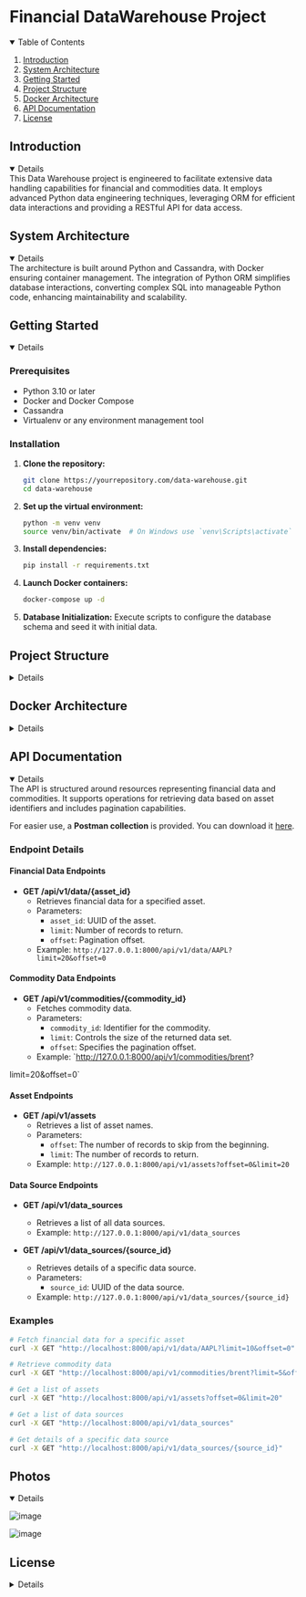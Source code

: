 # Financial DataWarehouse Project

<details open> 
  <summary>Table of Contents</summary>
  <ol>
    <li><a href="#introduction">Introduction</a></li>
    <li><a href="#system-architecture">System Architecture</a></li>
    <li><a href="#getting-started">Getting Started</a></li>
    <li><a href="#project-structure">Project Structure</a></li>
    <li><a href="#docker-architecture">Docker Architecture</a></li>
    <li><a href="#api-documentation">API Documentation</a></li>
    <li><a href="#license">License</a></li>
  </ol>
</details>

## Introduction

<details open>
  <summary>Details</summary>
  This Data Warehouse project is engineered to facilitate extensive data handling capabilities for financial and commodities data. It employs advanced Python data engineering techniques, leveraging ORM for efficient data interactions and providing a RESTful API for data access.
</details>

## System Architecture

<details open>
  <summary>Details</summary>
  The architecture is built around Python and Cassandra, with Docker ensuring container management. The integration of Python ORM simplifies database interactions, converting complex SQL into manageable Python code, enhancing maintainability and scalability.
</details>

## Getting Started

<details open>
  <summary>Details</summary>

  ### Prerequisites

  - Python 3.10 or later
  - Docker and Docker Compose
  - Cassandra
  - Virtualenv or any environment management tool

  ### Installation

  1. **Clone the repository:**
     ```bash
     git clone https://yourrepository.com/data-warehouse.git
     cd data-warehouse
     ```

  2. **Set up the virtual environment:**
     ```bash
     python -m venv venv
     source venv/bin/activate  # On Windows use `venv\Scripts\activate`
     ```

  3. **Install dependencies:**
     ```bash
     pip install -r requirements.txt
     ```

  4. **Launch Docker containers:**
     ```bash
     docker-compose up -d
     ```

  5. **Database Initialization:**
     Execute scripts to configure the database schema and seed it with initial data.

</details>

## Project Structure

<details>
  <summary>Details</summary>
  <ul>
    <li><code>src/</code>: Contains all source files.
      <ul>
        <li><code>clients/</code>: API clients for data sources.
          <ul>
            <li><code>commodities_api_client.py</code>: Retrieves commodities data.</li>
            <li><code>nasdaq_api_client.py</code>: Fetches NASDAQ data.</li>
          </ul>
        </li>
        <li><code>config/</code>: Application configurations.
          <ul>
            <li><code>settings.py</code>: Central config file.</li>
          </ul>
        </li>
        <li><code>data/</code>: Handles database operations.
          <ul>
            <li><code>database.py</code>: Manages database connections.</li>
            <li><code>models.py</code>: Defines ORM models.</li>
          </ul>
        </li>
        <li><code>ingestion/</code>: Manages data loading and processing.
          <ul>
            <li><code>load.py</code>: Ingests data into the database.</li>
            <li><code>transform.py</code>: Transforms data as needed.</li>
          </ul>
        </li>
        <li><code>init_scripts/</code>: Database initialization scripts.
          <ul>
            <li><code>populate_commodities_data.py</code>: Seeds commodities data.</li>
            <li><code>populate_sp500_data.py</code>: Seeds S&P 500 data.</li>
          </ul>
        </li>
        <li><code>utils/</code>: Utility scripts.
          <ul>
            <li><code>log_helper.py</code>: Provides logging functions.</li>
          </ul>
        </li>
      </ul>
    </li>
  </ul>
</details>


## Docker Architecture

<details>
  <summary>Details</summary>
  This project uses Docker to containerize and manage the Cassandra database cluster, ensuring consistency and scalability in the development and deployment environments. The Docker setup is defined in the `docker-compose.yml` file, which specifies the configuration for a multi-node Cassandra cluster along with Portainer for container management.

  ### Docker Compose File

  The `docker-compose.yml` file defines the services and their configurations as follows:

  ```yaml
  version: '3'

  services:
    # Node 1 Configuration
    DC1N1:
      image: cassandra:3.10
      command: bash -c 'if [ -z "$$(ls -A /var/lib/cassandra/)" ] ; then sleep 0; fi && /docker-entrypoint.sh cassandra -f'
      networks:
        - dc1ring
      volumes:
        - ./n1data:/var/lib/cassandra
      environment:
        - CASSANDRA_CLUSTER_NAME=dev_cluster
        - CASSANDRA_SEEDS=DC1N1
      expose:
        - 7000  # Cluster communication
        - 7001  # SSL Cluster communication
        - 7199  # JMX
        - 9042  # CQL
        - 9160  # Thrift service
      ports:
        - "9042:9042"
      ulimits:
        memlock: -1
        nproc: 32768
        nofile: 100000

    # Node 2 Configuration
    DC1N2:
      image: cassandra:3.10
      command: bash -c 'if [ -z "$$(ls -A /var/lib/cassandra/)" ] ; then sleep 60; fi && /docker-entrypoint.sh cassandra -f'
      networks:
        - dc1ring
      volumes:
        - ./n2data:/var/lib/cassandra
      environment:
        - CASSANDRA_CLUSTER_NAME=dev_cluster
        - CASSANDRA_SEEDS=DC1N1
      depends_on:
        - DC1N1
      expose:
        - 7000
        - 7001
        - 7199
        - 9042
        - 9160
      ports:
        - "9043:9042"
      ulimits:
        memlock: -1
        nproc: 32768
        nofile: 100000

    # Node 3 Configuration
    DC1N3:
      image: cassandra:3.10
      command: bash -c 'if [ -z "$$(ls -A /var/lib/cassandra/)" ] ; then sleep 120; fi && /docker-entrypoint.sh cassandra -f'
      networks:
        - dc1ring
      volumes:
        - ./n3data:/var/lib/cassandra
      environment:
        - CASSANDRA_CLUSTER_NAME=dev_cluster
        - CASSANDRA_SEEDS=DC1N1
      depends_on:
        - DC1N1
      expose:
        - 7000
        - 7001
        - 7199
        - 9042
        - 9160
      ports:
        - "9044:9042"
      ulimits:
        memlock: -1
        nproc: 32768
        nofile: 100000

    # Portainer Configuration
    portainer:
      image: portainer/portainer
      networks:
        - dc1ring
      volumes:
        - /var/run/docker.sock:/var/run/docker.sock
        - ./portainer-data:/data
      ports:
        - "9000:9000"

  networks:
    dc1ring: { }
  ```

  ### Explanation

  1. **Cassandra Nodes**:
     - **DC1N1, DC1N2, DC1N3**:
       - Each service represents a Cassandra node in the cluster.
       - The `image` specifies the Docker image used.
       - The `command` ensures that the node waits if the data directory is empty, then starts Cassandra.
       - `networks` configures the internal network (`dc1ring`) for the cluster.
       - `volumes` maps the host directory to the container directory for persistent storage.
       - `environment` variables set cluster configurations such as `CASSANDRA_CLUSTER_NAME` and `CASSANDRA_SEEDS`.
       - `ports` exposes necessary ports for communication and management.
       - `ulimits` sets resource limits for the container.

  2. **Portainer**:
     - The **Portainer** service provides a web-based interface for managing Docker containers.
     - It is configured to use the same `dc1ring` network and has access to the Docker socket for control.
</details>

## API Documentation

<details open>
  <summary>Details</summary>
  The API is structured around resources representing financial data and commodities. It supports operations for retrieving data based on asset identifiers and includes pagination capabilities.

  For easier use, a **Postman collection** is provided. You can download it [here](https://github.com/liviuxyz-ctrl/DataWarehouse/blob/master/Financial%20Data%20API.postman_collection.json).

  ### Endpoint Details

  #### Financial Data Endpoints

  - **GET /api/v1/data/{asset_id}**
    - Retrieves financial data for a specified asset.
    - Parameters:
      - `asset_id`: UUID of the asset.
      - `limit`: Number of records to return.
      - `offset`: Pagination offset.
    - Example: `http://127.0.0.1:8000/api/v1/data/AAPL?limit=20&offset=0`

  #### Commodity Data Endpoints

  - **GET /api/v1/commodities/{commodity_id}**
    - Fetches commodity data.
    - Parameters:
      - `commodity_id`: Identifier for the commodity.
      - `limit`: Controls the size of the returned data set.
      - `offset`: Specifies the pagination offset.
    - Example: `http://127.0.0.1:8000/api/v1/commodities/brent?

limit=20&offset=0`

  #### Asset Endpoints

  - **GET /api/v1/assets**
    - Retrieves a list of asset names.
    - Parameters:
      - `offset`: The number of records to skip from the beginning.
      - `limit`: The number of records to return.
    - Example: `http://127.0.0.1:8000/api/v1/assets?offset=0&limit=20`

  #### Data Source Endpoints

  - **GET /api/v1/data_sources**
    - Retrieves a list of all data sources.
    - Example: `http://127.0.0.1:8000/api/v1/data_sources`

  - **GET /api/v1/data_sources/{source_id}**
    - Retrieves details of a specific data source.
    - Parameters:
      - `source_id`: UUID of the data source.
    - Example: `http://127.0.0.1:8000/api/v1/data_sources/{source_id}`

  ### Examples

  ```bash
  # Fetch financial data for a specific asset
  curl -X GET "http://localhost:8000/api/v1/data/AAPL?limit=10&offset=0"

  # Retrieve commodity data
  curl -X GET "http://localhost:8000/api/v1/commodities/brent?limit=5&offset=0"

  # Get a list of assets
  curl -X GET "http://localhost:8000/api/v1/assets?offset=0&limit=20"

  # Get a list of data sources
  curl -X GET "http://localhost:8000/api/v1/data_sources"

  # Get details of a specific data source
  curl -X GET "http://localhost:8000/api/v1/data_sources/{source_id}"
  ```
</details>

## Photos

<details open>
  <summary>Details</summary>
  
  ![image](https://github.com/liviuxyz-ctrl/DataWarehouse/assets/70070368/30ad1780-90cc-49cb-be44-45df3acffbeb)
  
  ![image](https://github.com/liviuxyz-ctrl/DataWarehouse/assets/70070368/d81a715e-cfc0-4b3e-b62c-87fb8dbeb35d)
</details>

## License

<details>
  <summary>Details</summary>
  Licensed under the MIT License. See [LICENSE.md](LICENSE) for more details.
</details>

